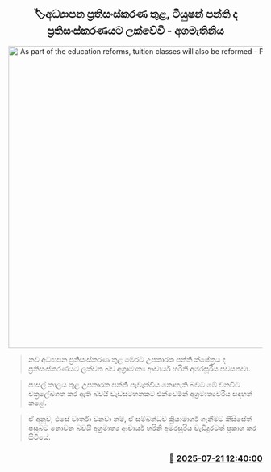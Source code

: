 <p align='center'><b><h2 align='center' title='As part of the education reforms, tuition classes will also be reformed - Prime Minister'>🏷‍අධ්‍යාපන ප්‍රතිසංස්කරණ තුළ, ටියුෂන් පන්ති ද ප්‍රතිසංස්කරණයට ලක්වේවි - අගමැතිනිය</h2></b></p>
<p align='center'><img src='https://helakuru.sgp1.cdn.digitaloceanspaces.com/esana/images/lib/harini-amarasuriya-mitiyagoda.jpg' width='600' alt='As part of the education reforms, tuition classes will also be reformed - Prime Minister'></p>

> නව අධ්‍යාපන ප්‍රතිසංස්කරණ තුළ මෙරට උපකාරක පන්ති ක්ෂේත්‍රය ද ප්‍රතිසංස්කරණයට ලක්වන බව අග්‍රාමාත්‍ය ආචාර්ය හරිනි අමරසූරිය පවසනවා.

> පාසල් කාලය තුළ උපකාරක පන්ති පැවැත්විය නොහැකි බවට මේ වනවිට චක්‍රලේඛගත කර ඇති බවයි වැඩසටහනකට එක්වෙමින් අග්‍රමාත්‍යවරිය සඳහන් කළේ.

> ඒ අනුව, එසේ වාර්තා වනවා නම්, ඒ සම්බන්ධව ක්‍රියාමාර්ග ගැනීමට කිසිසේත් පසුබට නොවන බවයි අග්‍රමාත්‍ය ආචාර්ය හරිනි අමරසූරිය වැඩිදුරටත් ප්‍රකාශ කර සිටියේ.



<h3 align='right'><a href='https://www.helakuru.lk/esana/p/112025/'>📅 2025-07-21 12:40:00</a></h3>
